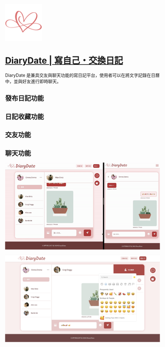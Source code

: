 <img src="./public/favicon.ico" width="120" />

# [DiaryDate | 寫自己・交換日記](https://diary-date.vercel.app/)

DiaryDate 是兼具交友與聊天功能的寫日記平台，使用者可以在將文字記錄在日曆中，並與好友進行即時聊天。

## 發布日記功能

## 日記收藏功能

## 交友功能

## 聊天功能

![Video](./public/img/2024-10-118.10.18-ezgif.com-video-to-gif-converter.gif)

<img src="./public/img/emoji-picker.jpg" width="800" />
